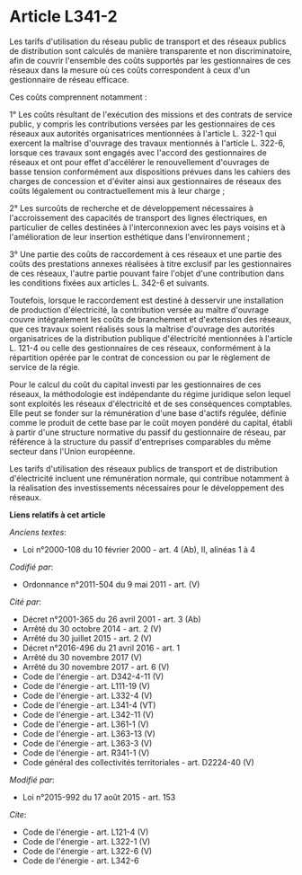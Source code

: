 # Article L341-2

Les tarifs d'utilisation du réseau public de transport et des réseaux publics de distribution sont calculés de manière
transparente et non discriminatoire, afin de couvrir l'ensemble des coûts supportés par les gestionnaires de ces réseaux dans
la mesure où ces coûts correspondent à ceux d'un gestionnaire de réseau efficace. 

Ces coûts comprennent notamment : 

1° Les coûts résultant de l'exécution des missions et des contrats de service public, y compris les contributions versées par
les gestionnaires de ces réseaux aux autorités organisatrices mentionnées à l'article L. 322-1 qui exercent la maîtrise
d'ouvrage des travaux mentionnés à l'article L. 322-6, lorsque ces travaux sont engagés avec l'accord des gestionnaires de
réseaux et ont pour effet d'accélérer le renouvellement d'ouvrages de basse tension conformément aux dispositions prévues
dans les cahiers des charges de concession et d'éviter ainsi aux gestionnaires de réseaux des coûts légalement ou
contractuellement mis à leur charge ; 

2° Les surcoûts de recherche et de développement nécessaires à l'accroissement des capacités de transport des lignes
électriques, en particulier de celles destinées à l'interconnexion avec les pays voisins et à l'amélioration de leur
insertion esthétique dans l'environnement ; 

3° Une partie des coûts de raccordement à ces réseaux et une partie des coûts des prestations annexes réalisées à titre
exclusif par les gestionnaires de ces réseaux, l'autre partie pouvant faire l'objet d'une contribution dans les conditions
fixées aux articles L. 342-6 et suivants. 

Toutefois, lorsque le raccordement est destiné à desservir une installation de production d'électricité, la contribution
versée au maître d'ouvrage couvre intégralement les coûts de branchement et d'extension des réseaux, que ces travaux soient
réalisés sous la maîtrise d'ouvrage des autorités organisatrices de la distribution publique d'électricité mentionnées à
l'article L. 121-4 ou celle des gestionnaires de ces réseaux, conformément à la répartition opérée par le contrat de
concession ou par le règlement de service de la régie. 

Pour le calcul du coût du capital investi par les gestionnaires de ces réseaux, la méthodologie est indépendante du régime
juridique selon lequel sont exploités les réseaux d'électricité et de ses conséquences comptables. Elle peut se fonder sur la
rémunération d'une base d'actifs régulée, définie comme le produit de cette base par le coût moyen pondéré du capital, établi
à partir d'une structure normative du passif du gestionnaire de réseau, par référence à la structure du passif d'entreprises
comparables du même secteur dans l'Union européenne. 

Les tarifs d'utilisation des réseaux publics de transport et de distribution d'électricité incluent une rémunération normale,
qui contribue notamment à la réalisation des investissements nécessaires pour le développement des réseaux.

**Liens relatifs à cet article**

_Anciens textes_:

  - Loi n°2000-108 du 10 février 2000 - art. 4 (Ab), II, alinéas 1 à 4

_Codifié par_:

  - Ordonnance n°2011-504 du 9 mai 2011 - art. (V)

_Cité par_:

  - Décret n°2001-365 du 26 avril 2001 - art. 3 (Ab)
  - Arrêté du 30 octobre 2014 - art. 2 (V)
  - Arrêté du 30 juillet 2015 - art. 2 (V)
  - Décret n°2016-496 du 21 avril 2016 - art. 1
  - Arrêté du 30 novembre 2017 (V)
  - Arrêté du 30 novembre 2017 - art. 6 (V)
  - Code de l'énergie - art. D342-4-11 (V)
  - Code de l'énergie - art. L111-19 (V)
  - Code de l'énergie - art. L332-4 (V)
  - Code de l'énergie - art. L341-4 (VT)
  - Code de l'énergie - art. L342-11 (V)
  - Code de l'énergie - art. L361-1 (V)
  - Code de l'énergie - art. L363-13 (V)
  - Code de l'énergie - art. L363-3 (V)
  - Code de l'énergie - art. R341-1 (V)
  - Code général des collectivités territoriales - art. D2224-40 (V)

_Modifié par_:

  - Loi n°2015-992 du 17 août 2015 - art. 153

_Cite_:

  - Code de l'énergie - art. L121-4 (V)
  - Code de l'énergie - art. L322-1 (V)
  - Code de l'énergie - art. L322-6 (V)
  - Code de l'énergie - art. L342-6
